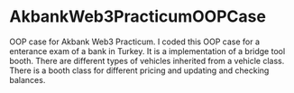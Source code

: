 # AkbankWeb3PracticumOOPCase
OOP case for Akbank Web3 Practicum.
I coded this OOP case for a enterance exam of a bank in Turkey.
It is a implementation of a bridge tool booth.
There are different types of vehicles inherited from a vehicle class. There is a booth class for different pricing and updating and checking balances.
